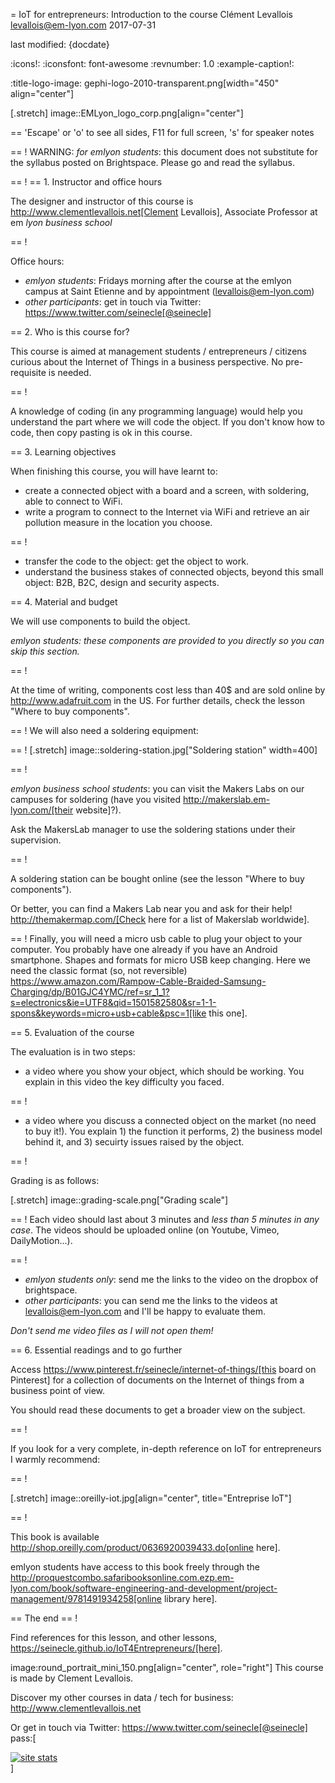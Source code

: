 = IoT for entrepreneurs: Introduction to the course
Clément Levallois <levallois@em-lyon.com>
2017-07-31

last modified: {docdate}

:icons!:
:iconsfont:   font-awesome
:revnumber: 1.0
:example-caption!:

:title-logo-image: gephi-logo-2010-transparent.png[width="450" align="center"]

[.stretch]
image::EMLyon_logo_corp.png[align="center"]

==  'Escape' or 'o' to see all sides, F11 for full screen, 's' for speaker notes

==  !
WARNING: *for emlyon students*: this document does not substitute for the syllabus posted on Brightspace. Please go and read the syllabus.

==  !
==  1. Instructor and office hours

The designer and instructor of this course is http://www.clementlevallois.net[Clement Levallois], Associate Professor at em *lyon business school*

==  !

Office hours:

- *emlyon students*: Fridays morning after the course at the emlyon campus at Saint Etienne and by appointment (levallois@em-lyon.com)
- *other participants*: get in touch via Twitter: https://www.twitter.com/seinecle[@seinecle]


==  2. Who is this course for?

This course is aimed at management students / entrepreneurs / citizens curious about the Internet of Things in a business perspective.
No pre-requisite is needed.

==  !

A knowledge of coding (in any programming language) would help you understand the part where we will code the object.
If you don't know how to code, then copy pasting is ok in this course.


==  3. Learning objectives

When finishing this course, you will have learnt to:

- create a connected object with a board and a screen, with soldering, able to connect to WiFi.
- write a program to connect to the Internet via WiFi and retrieve an air pollution measure in the location you choose.

==  !

- transfer the code to the object: get the object to work.
- understand the business stakes of connected objects, beyond this small object: B2B, B2C, design and security aspects.

==  4. Material and budget

We will use components to build the object.

*emlyon students: these components are provided to you directly so you can skip this section.*

==  !

At the time of writing, components cost less than 40$ and are sold online by http://www.adafruit.com in the US.
For further details, check the lesson "Where to buy components".

==  !
We will also need a soldering equipment:

==  !
[.stretch]
image::soldering-station.jpg["Soldering station" width=400]


==  !

*emlyon business school students*: you can visit the Makers Labs on our campuses for soldering (have you visited http://makerslab.em-lyon.com/[their website]?).

Ask the MakersLab manager to use the soldering stations under their supervision.

==  !

A soldering station can be bought online (see the lesson "Where to buy components").

Or better, you can find a Makers Lab near you and ask for their help! http://themakermap.com/[Check here for a list of Makerslab worldwide].

==  !
Finally, you will need a micro usb cable to plug your object to your computer. You probably have one already if you have an Android smartphone. Shapes and formats for micro USB keep changing. Here we need the classic format (so, not reversible) https://www.amazon.com/Rampow-Cable-Braided-Samsung-Charging/dp/B01GJC4YMC/ref=sr_1_1?s=electronics&ie=UTF8&qid=1501582580&sr=1-1-spons&keywords=micro+usb+cable&psc=1[like this one].

==  5. Evaluation of the course

The evaluation is in two steps:

- a video where you show your object, which should be working. You explain in this video the key difficulty you faced.

==  !
- a video where you discuss a connected object on the market (no need to buy it!). You explain 1) the function it performs, 2) the business model behind it, and 3) secuirty issues raised by the object.

==  !


Grading is as follows:

[.stretch]
image::grading-scale.png["Grading scale"]


==  !
Each video should last about 3 minutes and *less than 5 minutes in any case*.
The videos should be uploaded online (on Youtube, Vimeo, DailyMotion...).

==  !
- *emlyon students only*: send me the links to the video on the dropbox of brightspace.
- *other participants*: you can send me the links to the videos at levallois@em-lyon.com and I'll be happy to evaluate them.

*Don't send me video files as I will not open them!*


==  6. Essential readings and to go further

Access https://www.pinterest.fr/seinecle/internet-of-things/[this board on Pinterest] for a collection of documents on the Internet of things from a business point of view.

You should read these documents to get a broader view on the subject.

==  !

If you look for a very complete, in-depth reference on IoT for entrepreneurs I warmly recommend:

==  !

[.stretch]
image::oreilly-iot.jpg[align="center", title="Entreprise IoT"]

==  !

This book is available http://shop.oreilly.com/product/0636920039433.do[online here].

emlyon students have access to this book freely through the http://proquestcombo.safaribooksonline.com.ezp.em-lyon.com/book/software-engineering-and-development/project-management/9781491934258[online library here].

==  The end
==  !

Find references for this lesson, and other lessons, https://seinecle.github.io/IoT4Entrepreneurs/[here].

image:round_portrait_mini_150.png[align="center", role="right"]
This course is made by Clement Levallois.

Discover my other courses in data / tech for business: http://www.clementlevallois.net

Or get in touch via Twitter: https://www.twitter.com/seinecle[@seinecle]
pass:[    <!-- Start of StatCounter Code for Default Guide -->
    <script type="text/javascript">
        var sc_project = 11410058;
        var sc_invisible = 1;
        var sc_security = "11410058";
        var scJsHost = (("https:" == document.location.protocol) ?
            "https://secure." : "http://www.");
        document.write("<sc" + "ript type='text/javascript' src='" +
            scJsHost +
            "statcounter.com/counter/counter.js'></" + "script>");
    </script>
    <noscript><div class="statcounter"><a title="site stats"
    href="http://statcounter.com/" target="_blank"><img
    class="statcounter"
    src="//c.statcounter.com/11410058/0/11410058/1/" alt="site
    stats"></a></div></noscript>
    <!-- End of StatCounter Code for Default Guide -->]
